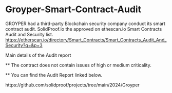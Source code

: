 # Groyper-Smart-Contract-Audit
GROYPER had a third-party Blockchain security company conduct its smart contract audit. SolidProof.io the approved on ethescan.io Smart Contracts Audit and Security list.
<br>
https://etherscan.io/directory/Smart_Contracts/Smart_Contracts_Audit_And_Security?q=&p=3

<p>Main details of the Audit report</p>
<p>** The contract does not contain issues of high or medium criticality.
<p>** You can find the Audit Report linked below.</p>
https://github.com/solidproof/projects/tree/main/2024/Groyper<br>


